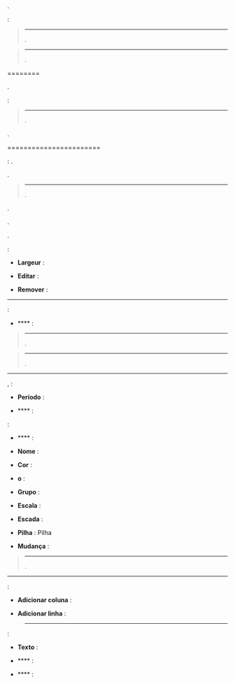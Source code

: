 

.

 :

> ****
>
> .

> ****
>
> 
> .

 
========



.



 :

> ****
>
> 
> .

.

 
=======================

 : 
. 

.

> ****
>
> .


.



.


.

 :

-   **Largeur** : 
    

-   **Editar** : 

-   **Remover** : 

 
-------------------

 :

-   **** : 
    

> ****
>
> 
> .

> ****
>
> 
> .




 
----------------------

,
 :

-   **Período** : 
    

-   **** : 



 :

-   **** : 

-   **Nome** : 

-   **Cor** : 

-   **o** : 

-   **Grupo** : 
    

-   **Escala** : 

-   **Escada** : 

-   **Pilha** : 
    Pilha

-   **Mudança** : 
    

> ****
>
> 
> .

 
--------------------

 :

-   **Adicionar coluna** : 

-   **Adicionar linha** : 

> ****
>
> 
> 


 :

-   **Texto** : 

-   **** : 
    

-   **** : 
    
    


